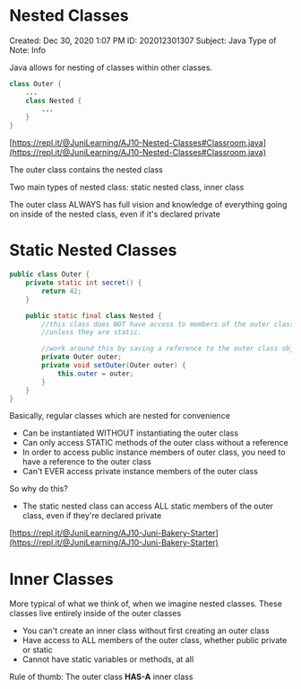 # Nested Classes

Created: Dec 30, 2020 1:07 PM
ID: 202012301307
Subject: Java
Type of Note: Info

Java allows for nesting of classes within other classes.

```java
class Outer {
	...
	class Nested {
		...
	}
}
```

[https://repl.it/@JuniLearning/AJ10-Nested-Classes#Classroom.java](https://repl.it/@JuniLearning/AJ10-Nested-Classes#Classroom.java)

The outer class contains the nested class

Two main types of nested class: static nested class, inner class

The outer class ALWAYS has full vision and knowledge of everything going on inside of the nested class, even if it's declared private

# Static Nested Classes

```java
public class Outer {
	private static int secret() {
		return 42;
	}

	public static final class Nested {
		//this class does NOT have access to members of the outer class
		//unless they are static.

		//work around this by saving a reference to the outer class object:
		private Outer outer;
		private void setOuter(Outer outer) {
			this.outer = outer;
		}
	}
}
```

Basically, regular classes which are nested for convenience

- Can be instantiated WITHOUT instantiating the outer class
- Can only access STATIC methods of the outer class without a reference
- In order to access public instance members of outer class, you need to have a reference to the outer class
- Can't EVER access private instance members of the outer class

So why do this?

- The static nested class can access ALL static members of the outer class, even if they're declared private

[https://repl.it/@JuniLearning/AJ10-Juni-Bakery-Starter](https://repl.it/@JuniLearning/AJ10-Juni-Bakery-Starter)

# Inner Classes

More typical of what we think of, when we imagine nested classes. These classes live entirely inside of the outer classes

- You can't create an inner class without first creating an outer class
- Have access to ALL members of the outer class, whether public private or static
- Cannot have static variables or methods, at all

Rule of thumb: The outer class **HAS-A** inner class